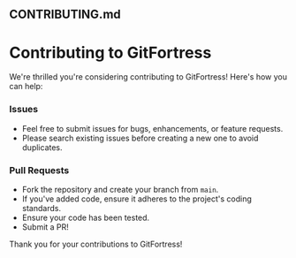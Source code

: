 ## CONTRIBUTING.md

# Contributing to GitFortress

We're thrilled you're considering contributing to GitFortress! Here's how you can help:

### Issues
- Feel free to submit issues for bugs, enhancements, or feature requests.
- Please search existing issues before creating a new one to avoid duplicates.

### Pull Requests
- Fork the repository and create your branch from `main`.
- If you've added code, ensure it adheres to the project's coding standards.
- Ensure your code has been tested.
- Submit a PR!

Thank you for your contributions to GitFortress!
